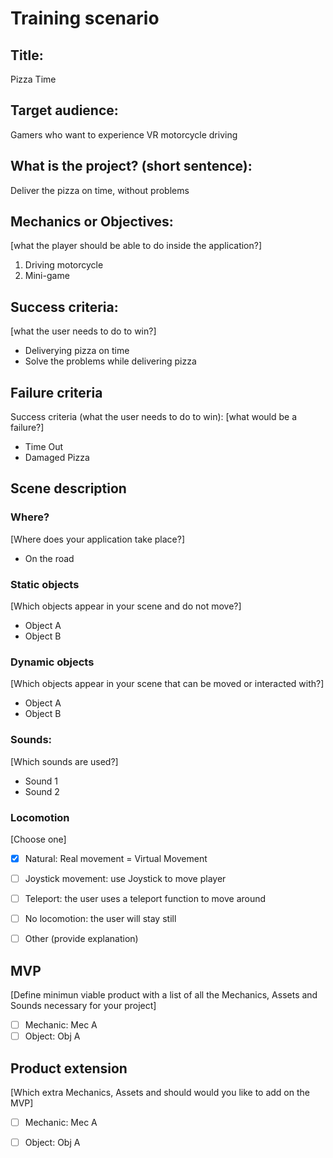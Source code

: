# Training scenario

## Title: 
Pizza Time

## Target audience: 
Gamers who want to experience VR motorcycle driving

## What is the project? (short sentence):
Deliver the pizza on time, without problems

## Mechanics or Objectives: 
[what the player should be able to do inside the application?]
1. Driving motorcycle
2. Mini-game

## Success criteria:
[what the user needs to do to win?]
- Deliverying pizza on time
- Solve the problems while delivering pizza

## Failure criteria
Success criteria (what the user needs to do to win):
[what would be a failure?]
- Time Out
- Damaged Pizza

## Scene description
### Where?
[Where does your application take place?]
- On the road

### Static objects
[Which objects appear in your scene and do not move?]
- Object A
- Object B

### Dynamic objects
[Which objects appear in your scene that can be moved or interacted with?]
- Object A
- Object B

### Sounds:
[Which sounds are used?]
- Sound 1
- Sound 2

### Locomotion
[Choose one]
- [X] Natural: Real movement = Virtual Movement
- [ ] Joystick movement: use Joystick to move player
- [ ] Teleport: the user uses a teleport function to move around
- [ ] No locomotion: the user will stay still
- [ ] Other (provide explanation)


## MVP
[Define minimun viable product with a list of all the Mechanics, Assets and Sounds necessary for your project]
- [ ] Mechanic: Mec A
- [ ] Object: Obj A

## Product extension
[Which extra Mechanics, Assets and should would you like to add on the MVP]
- [ ] Mechanic: Mec A
- [ ] Object: Obj A

